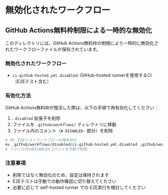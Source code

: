 # 無効化されたワークフロー

## GitHub Actions無料枠制限による一時的な無効化

このディレクトリには、GitHub Actions無料枠の制限により一時的に無効化されたワークフローファイルが保存されています。

### 無効化されたワークフロー

- `ci-github-hosted.yml.disabled`: GitHub-hosted runnerを使用するCI（E2Eテスト含む）

### 有効化方法

GitHub Actions無料枠が復活した際は、以下の手順で再有効化してください：

1. `.disabled` 拡張子を削除
2. ファイルを `.github/workflows/` ディレクトリに移動
3. ファイル内のコメント（`# DISABLED:` 部分）を削除

```bash
# 例: E2Eテストワークフローの再有効化
mv .github/workflows/disabled/ci-github-hosted.yml.disabled .github/workflows/ci-github-hosted.yml
# ファイル内のDISABLEDコメントを手動で削除
```

### 注意事項

- 削除ではなく無効化のため、設定は保持されます
- E2Eテストは手動での動作確認に切り替えてください
- 必要に応じて self-hosted runner での E2E実行を検討してください